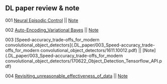 ## DL paper review & note

001  [Neural Episodic Control](./DLpaper/001_Neural_Episodic_Control/1703.01988.pdf)   || [Note](./DLpaper/001_Neural_Episodic_Control/Neural_Episodic_Control.ipynb) 

002  [Auto-Encoding_Variational Bayes](./DL_paper/002_Auto_Encoding_Variational_Bayes/1312.6114.pdf)   ||   [Note](./DL_paper/002_Auto_Encoding_Variational_Bayes/002_Auto-Encoding_Variational_Bayes.md) 

003 [Speed-accuracy_trade-offs_for_modern convolutional_object_detectors](.DL_paper/003_Speed-accuracy_trade-offs_for_modern convolutional_object_detectors/1611.10012.pdf)  ||  [Note](.DL_paper/003_Speed-accuracy_trade-offs_for_modern convolutional_object_detectors/170622_Object_Detection_Tensorflow_API.pdf)

004 [Revisiting_unreasonable_effectiveness_of_data](./DL_paper/004_Revisiting_unreasonable_effectiveness_of_data/1707.02968.pdf)   ||  [Note](./DL_paper/004_Revisiting_unreasonable_effectiveness_of_data/revisiting_unreasonable_effectiveness_of_data.pdf)



